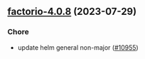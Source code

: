 

## [factorio-4.0.8](https://github.com/truecharts/charts/compare/factorio-4.0.7...factorio-4.0.8) (2023-07-29)

### Chore

- update helm general non-major ([#10955](https://github.com/truecharts/charts/issues/10955))
  
  